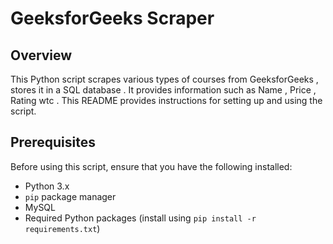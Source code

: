 # GeeksforGeeks Scraper 

## Overview

This Python script scrapes various types of courses from GeeksforGeeks , stores it in a SQL database . It provides information such as Name , Price , Rating wtc . This README provides instructions for setting up and using the script.

## Prerequisites

Before using this script, ensure that you have the following installed:

- Python 3.x
- `pip` package manager
- MySQL
- Required Python packages (install using `pip install -r requirements.txt`)